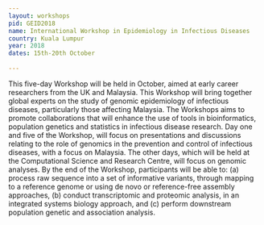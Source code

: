 ```yaml
---
layout: workshops
pid: GEID2018
name: International Workshop in Epidemiology in Infectious Diseases
country: Kuala Lumpur
year: 2018
dates: 15th-20th October
   
---
```


 This five-day Workshop will be held in October, aimed at early career researchers from the UK and Malaysia. This Workshop will bring together global experts on the study of genomic epidemiology of infectious diseases, particularly those affecting Malaysia. The Workshops aims to promote collaborations that will enhance the use of tools in bioinformatics, population genetics and statistics in infectious disease research. Day one and five of the Workshop, will focus on presentations and discussions relating to the role of genomics in the prevention and control of infectious diseases, with a focus on Malaysia. The other days, which will be held at the Computational Science and Research Centre, will focus on genomic analyses. By the end of the Workshop, participants will be able to: (a) process raw sequence into a set of informative variants, through mapping to a reference genome or using de novo or reference-free assembly approaches, (b) conduct transcriptomic and proteomic analysis, in an integrated systems biology approach, and (c) perform downstream population genetic and association analysis. 